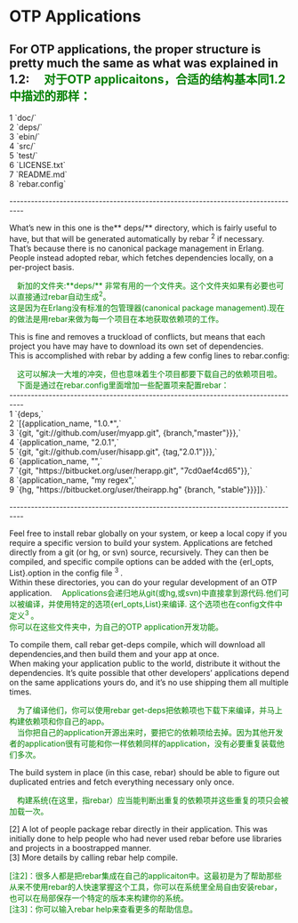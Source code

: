 # OTP Applications

For OTP applications, the proper structure is pretty much the same as what was explained in 1.2:
<font color="green">
&emsp;对于OTP applicaitons，合适的结构基本同1.2中描述的那样：<br>
----------------------------------------------------------------------------------
</font>
<p></p>
1 `doc/`<br>
2 `deps/`<br>
3 `ebin/`<br>
4 `src/`<br>
5 `test/`<br>
6 `LICENSE.txt`<br>
7 `README.md`<br>
8 `rebar.config`
<p></p>
----------------------------------------------------------------------------------<br>

What’s new in this one is the** deps/** directory, which is fairly useful to have, but that will be generated automatically by rebar <sup>2</sup> if necessary.<br>
That’s because there is no canonical package management in Erlang.  People instead adopted rebar, which fetches dependencies locally, on a per-project basis.
<p></p>
<font color="green">
&emsp;新加的文件夹:**deps/** 非常有用的一个文件夹。这个文件夹如果有必要也可以直接通过rebar自动生成<sup>2</sup>。<br>
这是因为在Erlang没有标准的包管理器(canonical package management).现在的做法是用rebar来做为每一个项目在本地获取依赖项的工作。
</font>
<p></p>
This is fine and removes a truckload of conflicts, but means that each project you have may have to download its own set of dependencies.<br>
This is accomplished with rebar by adding a few config lines to rebar.config:
<p></p>
<font color="green">
&emsp;这可以解决一大堆的冲突，但也意味着生个项目都要下载自己的依赖项目啦。<br>
&emsp;下面是通过在rebar.config里面增加一些配置项来配置rebar：<br>
</font>
----------------------------------------------------------------------------------<br>
1 `{deps,`<br>
2 `[{application_name, "1.0.*",`<br>
3 `{git, "git://github.com/user/myapp.git", {branch,"master"}}},`<br>
4 `{application_name, "2.0.1",`<br>
5 `{git, "git://github.com/user/hisapp.git", {tag,"2.0.1"}}},`<br>
6 `{application_name, "",`<br>
7 `{git, "https://bitbucket.org/user/herapp.git", "7cd0aef4cd65"}},`<br>
8 `{application_name, "my regex",`<br>
9 `{hg, "https://bitbucket.org/user/theirapp.hg" {branch, "stable"}}}]}.`<br>

----------------------------------------------------------------------------------<br>
<p></p>
Feel free to install rebar globally on your system, or keep a local copy if you require a specific version to build your system.
Applications are fetched directly from a git (or hg, or svn) source, recursively. They can then be compiled, and specific compile options can be added with the {erl_opts, List}.option in the config file <sup>3 </sup>.<br>
Within these directories, you can do your regular development of an OTP application.
 <font color="green">
&emsp;Applications会递归地从git(或hg,或svn)中直接拿到源代码.他们可以被编译，并使用特定的选项{erl_opts,List}来编译. 这个选项也在config文件中定义<sup>3 </sup>。<br>
你可以在这些文件夹中，为自己的OTP application开发功能。
 </font>
 <p></p>
To compile them, call rebar get-deps compile, which will download all dependencies,and then build them and your app at once.<br>
When making your application public to the world, distribute it without the dependencies. It’s quite possible that other developers’ applications depend on the same applications yours do, and it’s no use shipping them all multiple times.
 <p></p>
 <font color="green">
&emsp;为了编译他们，你可以使用rebar get-deps把依赖项也下载下来编译，并马上构建依赖项和你自己的app。<br>
&emsp;当你把自己的application开源出来时，要把它的依赖项给去掉。因为其他开发者的application很有可能和你一样依赖同样的application，没有必要重复装载他们多次。
 </font>
 <p></p>
The build system in place (in this case, rebar) should be able to figure out duplicated entries and fetch everything necessary only once.
 <p></p>
 <font color="green">
&emsp;构建系统(在这里，指rebar）应当能判断出重复的依赖项并这些重复的项只会被加载一次。
</font>
<p></p>
[2] A lot of people package rebar directly in their application. This was initially done to help people who had never used rebar before use libraries and projects in a boostrapped manner.<br>
[3] More details by calling rebar help compile.
 <p></p>
 <font color="green">
[注2]：很多人都是把rebar集成在自己的applicaiton中。这最初是为了帮助那些从来不使用rebar的人快速掌握这个工具，你可以在系统里全局自由安装rebar，也可以在局部保存一个特定的版本来构建你的系统。<br>
[注3]：你可以输入rebar help来查看更多的帮助信息。<br>
 </font>

